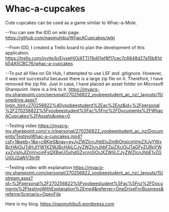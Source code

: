 # Whac-a-cupcakes
Cute cupcakes can be used as a game similar to Whac-a-Mole.

--You can see the IDD on wiki page.
https://github.com/naomuhibu/WhacACupcakes/wiki

--From IDD, I created a Trello board to plan the development of this application. 
https://trello.com/invite/b/EjyxeHlO/ATTI76d01ef8f17cec7c6648d27a15b81db54A5CBC76/whac-a-cupcakes

--To put all files on Git Hub, I attempted to use LSF and .gitignore. However, it was not successful because there is a large zip file on it. Therefore, I have removed the zip file. Just in case, I have placed an asset folder on Microsoft Sharepoint. Here is a link to it.
https://myacg-my.sharepoint.com/personal/270256822_yoobeestudent_ac_nz/_layouts/15/onedrive.aspx?login_hint=270256822%40yoobeestudent%2Eac%2Enz&id=%2Fpersonal%2F270256822%5Fyoobeestudent%5Fac%5Fnz%2FDocuments%2FWhacACupcakes%2FAssets&view=0

--Testing video
https://myacg-my.sharepoint.com/:v:/r/personal/270256822_yoobeestudent_ac_nz/Documents/TestingWhac-a-cupcakes.mp4?csf=1&web=1&e=c8KjeS&nav=eyJyZWZlcnJhbEluZm8iOnsicmVmZXJyYWxBcHAiOiJTdHJlYW1XZWJBcHAiLCJyZWZlcnJhbFZpZXciOiJTaGFyZURpYWxvZyIsInJlZmVycmFsQXBwUGxhdGZvcm0iOiJXZWIiLCJyZWZlcnJhbE1vZGUiOiJ2aWV3In19

--Testing video with explanation
https://myacg-my.sharepoint.com/personal/270256822_yoobeestudent_ac_nz/_layouts/15/stream.aspx?id=%2Fpersonal%2F270256822%5Fyoobeestudent%5Fac%5Fnz%2FDocuments%2FtestingWithExplanation%2Emp4&referrer=OneDriveForBusiness&referrerScenario=OpenFile

Here is my blog.
https://naomuhibu5.wordpress.com
